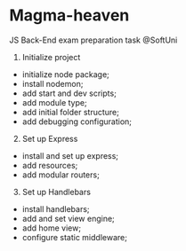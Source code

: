 # Magma-heaven
JS Back-End exam preparation task @SoftUni

1. Initialize project
  - initialize node package;
  - install nodemon; 
  - add start and dev scripts;
  - add module type; 
  - add initial folder structure;
  - add debugging configuration; 
2. Set up Express
  - install and set up express; 
  - add resources; 
  - add modular routers;
3. Set up Handlebars
  - install handlebars; 
  - add and set view engine; 
  - add home view; 
  - configure static middleware; 
